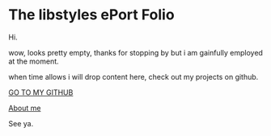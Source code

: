 # The libstyles ePort Folio

Hi.

wow, looks pretty empty, thanks for stopping by but i am gainfully employed at the moment.

when time allows i will drop content here, check out my projects on github.

[GO TO MY GITHUB ](https://github.com/thelibstyles)

[About me](https://thelibstyles.github.io/aboutMe.html)

See ya.
